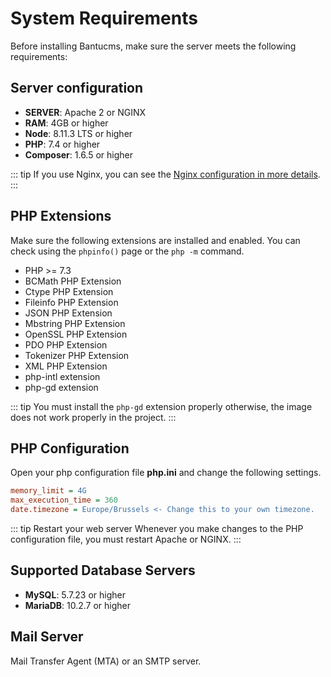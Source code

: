 # System Requirements
Before installing Bantucms, make sure the server meets the following requirements:

## Server configuration

- **SERVER**: Apache 2 or NGINX
- **RAM**: 4GB or higher
- **Node**: 8.11.3 LTS or higher
- **PHP**: 7.4 or higher
- **Composer**: 1.6.5 or higher

::: tip
If you use Nginx, you can see the [Nginx configuration in more details](../installation-guide/server-configuration.md#nginx).
:::

## PHP Extensions

Make sure the following extensions are installed and enabled. You can check using the `phpinfo()` page or the `php -m` command.

- PHP >= 7.3
- BCMath PHP Extension
- Ctype PHP Extension
- Fileinfo PHP Extension
- JSON PHP Extension
- Mbstring PHP Extension
- OpenSSL PHP Extension
- PDO PHP Extension
- Tokenizer PHP Extension
- XML PHP Extension
- php-intl extension
- php-gd extension

::: tip
  You must install the `php-gd` extension properly otherwise, the image does not work properly in the project.
:::

## PHP Configuration

Open your php configuration file **php.ini** and change the following settings.  

  ~~~ini
  memory_limit = 4G
  max_execution_time = 360
  date.timezone = Europe/Brussels <- Change this to your own timezone.
  ~~~

::: tip Restart your web server
  Whenever you make changes to the PHP configuration file, you must restart Apache or NGINX.
:::

## Supported Database Servers

- **MySQL**: 5.7.23 or higher
- **MariaDB**: 10.2.7 or higher

## Mail Server
Mail Transfer Agent (MTA) or an SMTP server.